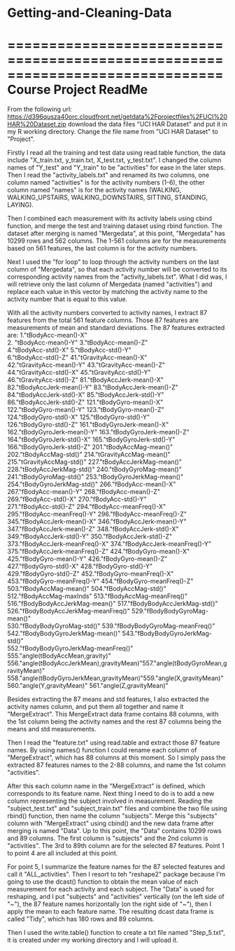 # Getting-and-Cleaning-Data
==============================================================================
Course Project ReadMe
==============================================================================

From the following url:
https://d396qusza40orc.cloudfront.net/getdata%2Fprojectfiles%2FUCI%20HAR%20Dataset.zip
download the data files "UCI HAR Dataset" and put it in my R working directory.
Change the file name from "UCI HAR Dataset" to "Project".

Firstly I read all the training and test data using read.table function, the data include
"X_train.txt, y_train.txt, X_test.txt, y_test.txt". I changed the column names of "Y_test"
and "Y_train" to be "activities" for ease in the later steps.
Then I read the "activity_labels.txt" and renamed its two columns, one column named
"activities" is for the activity numbers (1-6), the other column named "names" is for the
activity names (WALKING, WALKING_UPSTAIRS, WALKING_DOWNSTAIRS, SITTING, STANDING, LAYING).

Then I combined each measurement with its activity labels using cbind function, and merge
the test and training dataset using rbind function. The dataset after merging is named
"Mergedata", at this point, "Mergedata" has 10299 rows and 562 columns. The 1-561 columns
are for the measurements based on 561 features, the last column is for the activity numbers.

Next I used the "for loop" to loop through the activity numbers on the last column of 
"Mergedata", so that each activity number will be converted to its corresponding activity
names from the "activity_labels.txt". What I did was, I will retrieve only the last column
of Mergedata (named "activities") and replace each value in this vector by matching the
activity name to the activity number that is equal to this value.

With all the activity numbers converted to activity names, I extract 87 features from 
the total 561 feature columns. Those 87 features are measurements of mean and standard
deviations. The 87 features extracted are:
 1."tBodyAcc-mean()-X"                
  2. "tBodyAcc-mean()-Y"                     3."tBodyAcc-mean()-Z"                   
  4."tBodyAcc-std()-X"                       5."tBodyAcc-std()-Y"                    
  6."tBodyAcc-std()-Z"                      41."tGravityAcc-mean()-X"                
 42."tGravityAcc-mean()-Y"                  43."tGravityAcc-mean()-Z"                
 44."tGravityAcc-std()-X"                   45."tGravityAcc-std()-Y"                 
 46."tGravityAcc-std()-Z"                   81."tBodyAccJerk-mean()-X"               
 82."tBodyAccJerk-mean()-Y"                 83."tBodyAccJerk-mean()-Z"               
 84."tBodyAccJerk-std()-X"                  85."tBodyAccJerk-std()-Y"                
 86."tBodyAccJerk-std()-Z"                 121."tBodyGyro-mean()-X"                  
 122."tBodyGyro-mean()-Y"                  123."tBodyGyro-mean()-Z"                  
 124."tBodyGyro-std()-X"                   125."tBodyGyro-std()-Y"                   
 126."tBodyGyro-std()-Z"                   161."tBodyGyroJerk-mean()-X"              
 162."tBodyGyroJerk-mean()-Y"              163."tBodyGyroJerk-mean()-Z"              
 164."tBodyGyroJerk-std()-X"               165."tBodyGyroJerk-std()-Y"               
 166."tBodyGyroJerk-std()-Z"               201."tBodyAccMag-mean()"                  
 202."tBodyAccMag-std()"                   214."tGravityAccMag-mean()"                
 215."tGravityAccMag-std()"                227."tBodyAccJerkMag-mean()"              
 228."tBodyAccJerkMag-std()"               240."tBodyGyroMag-mean()"                
 241."tBodyGyroMag-std()"                  253."tBodyGyroJerkMag-mean()"             
 254."tBodyGyroJerkMag-std()"              266."fBodyAcc-mean()-X"                   
 267."fBodyAcc-mean()-Y"                   268."fBodyAcc-mean()-Z"                   
 269."fBodyAcc-std()-X"                    270."fBodyAcc-std()-Y"                    
 271."fBodyAcc-std()-Z"                    294."fBodyAcc-meanFreq()-X"               
 295."fBodyAcc-meanFreq()-Y"               296."fBodyAcc-meanFreq()-Z"               
 345."fBodyAccJerk-mean()-X"               346."fBodyAccJerk-mean()-Y"               
 347."fBodyAccJerk-mean()-Z"               348."fBodyAccJerk-std()-X"                
 349."fBodyAccJerk-std()-Y"                350."fBodyAccJerk-std()-Z"                
 373."fBodyAccJerk-meanFreq()-X"           374."fBodyAccJerk-meanFreq()-Y"            
 375."fBodyAccJerk-meanFreq()-Z"           424."fBodyGyro-mean()-X"                  
 425."fBodyGyro-mean()-Y"                  426."fBodyGyro-mean()-Z"                   
 427."fBodyGyro-std()-X"                   428."fBodyGyro-std()-Y"                   
 429."fBodyGyro-std()-Z"                   452."fBodyGyro-meanFreq()-X"               
 453."fBodyGyro-meanFreq()-Y"              454."fBodyGyro-meanFreq()-Z"              
 503."fBodyAccMag-mean()"                  504."fBodyAccMag-std()"                   
 512."fBodyAccMag-maxInds"                 513."fBodyAccMag-meanFreq()"              
 516."fBodyBodyAccJerkMag-mean()"          517."fBodyBodyAccJerkMag-std()"           
 526."fBodyBodyAccJerkMag-meanFreq()"      529."fBodyBodyGyroMag-mean()"             
 530."fBodyBodyGyroMag-std()"              539."fBodyBodyGyroMag-meanFreq()"          
 542."fBodyBodyGyroJerkMag-mean()"         543."fBodyBodyGyroJerkMag-std()"          
 552."fBodyBodyGyroJerkMag-meanFreq()"     555."angle(tBodyAccMean,gravity)"         
 556."angle(tBodyAccJerkMean),gravityMean)"557."angle(tBodyGyroMean,gravityMean)"   
 558."angle(tBodyGyroJerkMean,gravityMean)"559."angle(X,gravityMean)"                
 560."angle(Y,gravityMean)"                561."angle(Z,gravityMean)" 

Besides extracting the 87 means and std features, I also extracted the activity names
column, and put them all together and name it "MergeExtract". This MergeExtract data
frame contains 88 columns, with the 1st column being the activity names and the rest 87
columns being the means and std measurements.

Then I read the "feature.txt" using read.table and extract those 87 feature names.
By using names() function I could rename each column of "MergeExtract", which has 88 
columns at this moment. So I simply pass the extracted 87 features names to the 2-88 
columns, and name the 1st column "activities".

After this each column name in the "MergeExtract" is defined, which corresponds to its
feature name. Next thing I need to do is to add a new column representing the subject
involved in measurement. Reading the "subject_test.txt" and "subject_train.txt" files
and combine the two file using rbind() function, then name the column "subjects". Merge
this "subjects" column with "MergeExtract" using cbind() and the new data frame after 
merging is named "Data". Up to this point, the "Data" contains 10299 rows and 89 columns.
The first column is "subjects" and the 2nd column is "activities". The 3rd to 89th column
are for the selected 87 features. Point 1 to point 4 are all included at this point.

For point 5, I summarize the feature names for the 87 selected features and call it
"ALL_activities". Then I resort to teh "reshape2" package because I'm going to use
the dcast() function to obtain the mean value of each measurement for each activity and 
each subject. The "Data" is used for reshaping, and I put "subjects" and "activities"
vertically (on the left side of "~"), the 87 feature names horizontally (on the right side
of "~"), then I apply the mean to each feature name. The resulting dcast data frame is 
called "Tidy", which has 180 rows and 89 columns.

Then I used the write.table() function to create a txt file named "Step_5.txt", it is 
created under my working directory and I will upload it.
